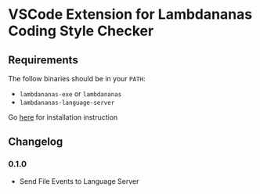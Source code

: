 # VSCode Extension for Lambdananas Coding Style Checker

## Requirements

The follow binaries should be in your `PATH`:

- `lambdananas-exe` or `lambdananas`
- `lambdananas-language-server`

Go [here](https://github.com/Arthi-chaud/lambdananas-language-server) for installation instruction

## Changelog

### 0.1.0

- Send File Events to Language Server
